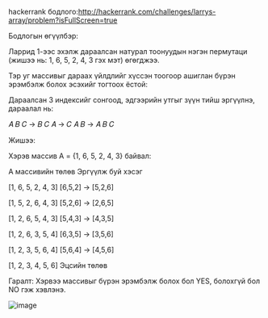 hackerrank бодлого:http://hackerrank.com/challenges/larrys-array/problem?isFullScreen=true

Бодлогын өгүүлбэр:

Ларрид 1-ээс эхэлж дараалсан натурал тоонуудын нэгэн пермутаци (жишээ нь: 1, 6, 5, 2, 4, 3 гэх мэт) өгөгджээ.

Тэр уг массивыг дараах үйлдлийг хүссэн тоогоор ашиглан бүрэн эрэмбэлж болох эсэхийг тогтоох ёстой:

Дараалсан 3 индексийг сонгоод, эдгээрийн утгыг зүүн тийш эргүүлнэ, дараалал нь:

𝐴
𝐵
𝐶
→
𝐵
𝐶
𝐴
→
𝐶
𝐴
𝐵
→
𝐴
𝐵
𝐶

Жишээ:

Хэрэв массив A = {1, 6, 5, 2, 4, 3} байвал:

A массивийн төлөв	Эргүүлж буй хэсэг

[1, 6, 5, 2, 4, 3]	[6,5,2] → [5,2,6]

[1, 5, 2, 6, 4, 3]	[5,2,6] → [2,6,5]

[1, 2, 6, 5, 4, 3]	[5,4,3] → [4,3,5]

[1, 2, 6, 3, 5, 4]	[6,3,5] → [3,5,6]

[1, 2, 3, 5, 6, 4]	[5,6,4] → [4,5,6]

[1, 2, 3, 4, 5, 6]	Эцсийн төлөв

 Гаралт:
Хэрвээ массивыг бүрэн эрэмбэлж болох бол YES,
болохгүй бол NO гэж хэвлэнэ.

![image](https://github.com/user-attachments/assets/21bff47d-cbd4-4b13-9e1f-9368920456f2)

